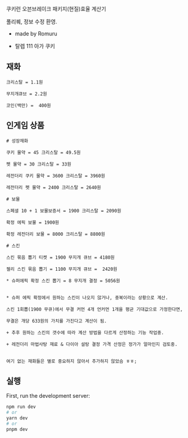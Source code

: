 쿠키런 오븐브레이크 패키지(현질)효율 계산기

풀리퀘, 정보 수정 환영.

- made by Romuru

- 탈렙 111 아가 쿠키

## 재화

```
크리스탈 = 1.1원

무지개큐브 = 2.2원

코인(백만) =  400원
```

## 인게임 상품

```
# 성장재화

쿠키 물약 = 45 크리스탈 = 49.5원

펫 물약 = 30 크리스탈 = 33원

레전더리 쿠키 물약 = 3600 크리스탈 = 3960원

레전더리 펫 물약 = 2400 크리스탈 = 2640원

# 보물

스페셜 10 + 1 보물보증서 = 1900 크리스탈 = 2090원

확정 에픽 보물 = 1900원

확정 레전더리 보물 = 8000 크리스탈 = 8800원

# 스킨

스킨 묶음 뽑기 티켓 = 1900 무지개 큐브 = 4180원

젤리 스킨 묶음 뽑기 = 1100 무지개 큐브 =  2420원

* 슈퍼에픽 확정 스킨 뽑기 = 8 무지개 결정 = 5056원


* 슈퍼 에픽 확정에서 원하는 스킨이 나오지 않거나, 중복이라는 상황으로 계산.

스킨 1회뽑(1900 무큐)에서 무결 커먼 4개 언커먼 1개을 평균 기대값으로 가정한다면,

무결은 개당 633원의 가치를 가진다고 계산이 됨.

+ 추후 원하는 스킨의 갯수에 따라 계산 방법을 다르게 산정하는 기능 작업중.

+ 레전더리 마법사탕 재료 & 다이아 설탕 결정 가격 산정은 정가가 얼마인지 검토중.


여기 없는 재화들은 별로 중요하지 않아서 추가하지 않았슴 ㅎㅎ;

```

## 실행

First, run the development server:

```bash
npm run dev
# or
yarn dev
# or
pnpm dev
```
